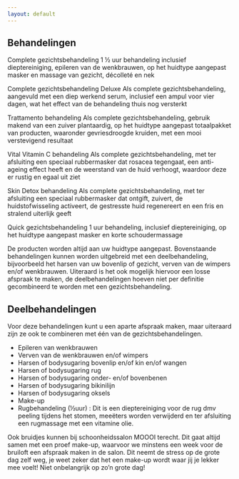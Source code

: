 ```yaml
---
layout: default
---
```


## Behandelingen

Complete gezichtsbehandeling
1 ½ uur behandeling inclusief dieptereiniging, epileren van de wenkbrauwen,
op het huidtype aangepast masker en massage van gezicht, décolleté en nek

Complete gezichtsbehandeling Deluxe
Als complete gezichtsbehandeling, aangevuld met een diep werkend
serum, inclusief een ampul voor vier dagen, wat het effect van de
behandeling thuis nog versterkt

Trattamento behandeling
Als complete gezichtsbehandeling, gebruik makend van een zuiver 
plantaardig, op het huidtype aangepast totaalpakket van producten,
waaronder gevriesdroogde kruiden, met een mooi verstevigend resultaat

Vital Vitamin C behandeling
Als complete gezichtsbehandeling, met ter afsluiting een speciaal
rubbermasker dat rosacea tegengaat, een anti-ageing effect heeft en de 
weerstand van de huid verhoogt, waardoor deze er rustig en egaal uit ziet
 
Skin Detox behandeling
Als complete gezichtsbehandeling, met ter afsluiting een speciaal
rubbermasker dat ontgift, zuivert, de huidstofwisseling activeert, de
gestresste huid regenereert en een fris en stralend uiterlijk geeft

Quick gezichtsbehandeling
1 uur behandeling, inclusief dieptereiniging, op het huidtype aangepast 
masker en korte schoudermassage

De producten worden altijd aan uw huidtype aangepast. Bovenstaande behandelingen kunnen worden uitgebreid met een deelbehandeling, bijvoorbeeld het harsen van uw bovenlip of gezicht, verven van de wimpers en/of wenkbrauwen. Uiteraard is het ook mogelijk hiervoor een losse afspraak te maken, de deelbehandelingen hoeven niet per definitie gecombineerd te worden met een gezichtsbehandeling. 

## Deelbehandelingen

Voor deze behandelingen kunt u een aparte afspraak maken, maar uiteraard zijn ze ook te combineren met één van de gezichtsbehandelingen. 
* Epileren van wenkbrauwen
* Verven van de wenkbrauwen en/of wimpers
* Harsen of bodysugaring bovenlip en/of kin en/of wangen
* Harsen of bodysugaring rug
* Harsen of bodysugaring onder- en/of bovenbenen
* Harsen of bodysugaring bikinilijn
* Harsen of bodysugaring oksels
* Make-up
* Rugbehandeling (½uur) : Dit is een dieptereiniging voor de rug dmv peeling tijdens het stomen, meeëters worden verwijderd en ter afsluiting een rugmassage met een vitamine olie. 

Ook bruidjes kunnen bij schoonheidssalon MOOOI terecht. Dit gaat altijd samen met een proef make-up, waarvoor we minstens een week voor de bruiloft een afspraak maken in de salon. Dit neemt de stress op de grote dag zelf weg, je weet zeker dat het een make-up wordt waar jij je lekker mee voelt! Niet onbelangrijk op zo’n grote dag! 
